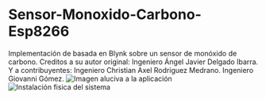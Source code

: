 # Sensor-Monoxido-Carbono-Esp8266
Implementación de basada en Blynk sobre un sensor de monóxido de carbono.
Creditos a su autor original: Ingeniero Ángel Javier Delgado Ibarra.
Y a contribuyentes:
Ingeniero Christian Axel Rodriguez Medrano.
Ingeniero Giovanni Gómez.
![Imagen aluciva a la aplicación](Screenshots/appBlynk.jpeg)
![Instalación fisica del sistema](Screenshots/instalacionFisica.jpeg)

